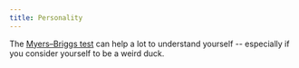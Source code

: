 ```yaml
---
title: Personality
---
```


The [Myers–Briggs test](https://en.wikipedia.org/wiki/Myers%E2%80%93Briggs_Type_Indicator) can help a lot to understand yourself -- especially if you consider yourself to be a weird duck.
